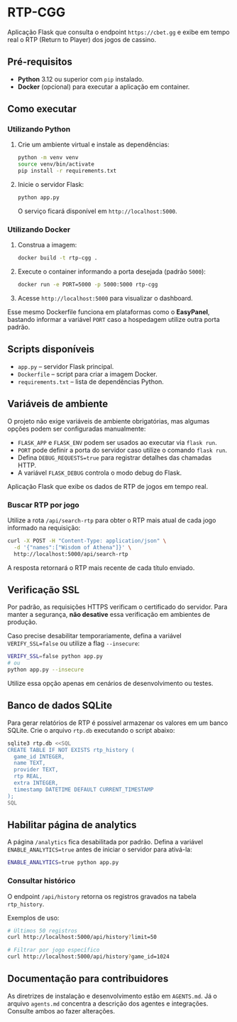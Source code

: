 # RTP-CGG

Aplicação Flask que consulta o endpoint `https://cbet.gg` e exibe em tempo real o RTP (Return to Player) dos jogos de cassino.

## Pré-requisitos

- **Python** 3.12 ou superior com `pip` instalado.
- **Docker** (opcional) para executar a aplicação em container.

## Como executar

### Utilizando Python

1. Crie um ambiente virtual e instale as dependências:
   ```bash
   python -m venv venv
   source venv/bin/activate
   pip install -r requirements.txt
   ```
2. Inicie o servidor Flask:
   ```bash
   python app.py
   ```
   O serviço ficará disponível em `http://localhost:5000`.

### Utilizando Docker

1. Construa a imagem:
   ```bash
   docker build -t rtp-cgg .
   ```
2. Execute o container informando a porta desejada (padrão `5000`):
   ```bash
   docker run -e PORT=5000 -p 5000:5000 rtp-cgg
   ```
3. Acesse `http://localhost:5000` para visualizar o dashboard.

Esse mesmo Dockerfile funciona em plataformas como o **EasyPanel**, bastando informar a variável `PORT` caso a hospedagem utilize outra porta padrão.

## Scripts disponíveis

- `app.py` – servidor Flask principal.
- `Dockerfile` – script para criar a imagem Docker.
- `requirements.txt` – lista de dependências Python.

## Variáveis de ambiente

O projeto não exige variáveis de ambiente obrigatórias, mas algumas opções podem ser configuradas manualmente:

- `FLASK_APP` e `FLASK_ENV` podem ser usados ao executar via `flask run`.
- `PORT` pode definir a porta do servidor caso utilize o comando `flask run`.
- Defina `DEBUG_REQUESTS=true` para registrar detalhes das chamadas HTTP.
- A variável `FLASK_DEBUG` controla o modo debug do Flask.

Aplicação Flask que exibe os dados de RTP de jogos em tempo real.

### Buscar RTP por jogo

Utilize a rota `/api/search-rtp` para obter o RTP mais atual de cada jogo
informado na requisição:

```bash
curl -X POST -H "Content-Type: application/json" \
  -d '{"names":["Wisdom of Athena"]}' \
  http://localhost:5000/api/search-rtp
```

A resposta retornará o RTP mais recente de cada título enviado.

## Verificação SSL
Por padrão, as requisições HTTPS verificam o certificado do servidor. Para manter a segurança, **não desative** essa verificação em ambientes de produção.

Caso precise desabilitar temporariamente, defina a variável `VERIFY_SSL=false`
ou utilize a flag `--insecure`:

```bash
VERIFY_SSL=false python app.py
# ou
python app.py --insecure
```

Utilize essa opção apenas em cenários de desenvolvimento ou testes.


## Banco de dados SQLite

Para gerar relatórios de RTP é possível armazenar os valores em um banco SQLite.
Crie o arquivo `rtp.db` executando o script abaixo:

```bash
sqlite3 rtp.db <<SQL
CREATE TABLE IF NOT EXISTS rtp_history (
  game_id INTEGER,
  name TEXT,
  provider TEXT,
  rtp REAL,
  extra INTEGER,
  timestamp DATETIME DEFAULT CURRENT_TIMESTAMP
);
SQL
```

## Habilitar página de analytics

A página `/analytics` fica desabilitada por padrão. Defina a variável
`ENABLE_ANALYTICS=true` antes de iniciar o servidor para ativá-la:

```bash
ENABLE_ANALYTICS=true python app.py
```

### Consultar histórico

O endpoint `/api/history` retorna os registros gravados na tabela `rtp_history`.

Exemplos de uso:

```bash
# Últimos 50 registros
curl http://localhost:5000/api/history?limit=50

# Filtrar por jogo específico
curl http://localhost:5000/api/history?game_id=1024
```

## Documentação para contribuidores

As diretrizes de instalação e desenvolvimento estão em `AGENTS.md`. Já o arquivo `agents.md` concentra a descrição dos agentes e integrações. Consulte ambos ao fazer alterações.


